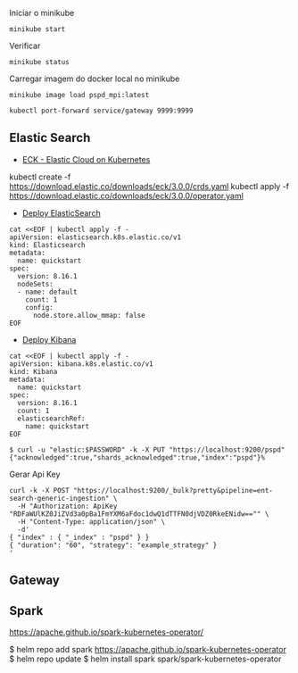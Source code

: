 
Iniciar o minikube

```
minikube start
```


Verificar

```
minikube status
```

Carregar imagem do docker local no minikube

```
minikube image load pspd_mpi:latest
```

```
kubectl port-forward service/gateway 9999:9999
```

## Elastic Search

- [ECK - Elastic Cloud on Kubernetes](https://www.elastic.co/pt/downloads/elastic-cloud-kubernetes)

kubectl create -f https://download.elastic.co/downloads/eck/3.0.0/crds.yaml
kubectl apply -f https://download.elastic.co/downloads/eck/3.0.0/operator.yaml

- [Deploy ElasticSearch](https://www.elastic.co/docs/deploy-manage/deploy/cloud-on-k8s/elasticsearch-deployment-quickstart)

```
cat <<EOF | kubectl apply -f -
apiVersion: elasticsearch.k8s.elastic.co/v1
kind: Elasticsearch
metadata:
  name: quickstart
spec:
  version: 8.16.1
  nodeSets:
  - name: default
    count: 1
    config:
      node.store.allow_mmap: false
EOF
```

- [Deploy Kibana](https://www.elastic.co/docs/deploy-manage/deploy/cloud-on-k8s/kibana-instance-quickstart)

```
cat <<EOF | kubectl apply -f -
apiVersion: kibana.k8s.elastic.co/v1
kind: Kibana
metadata:
  name: quickstart
spec:
  version: 8.16.1
  count: 1
  elasticsearchRef:
    name: quickstart
EOF
```

```
$ curl -u "elastic:$PASSWORD" -k -X PUT "https://localhost:9200/pspd"
{"acknowledged":true,"shards_acknowledged":true,"index":"pspd"}%    
```

Gerar Api Key

```
curl -k -X POST "https://localhost:9200/_bulk?pretty&pipeline=ent-search-generic-ingestion" \
  -H "Authorization: ApiKey "RDFaWUlKZ0JiZVd3a0pBa1FmYXM6aFdoc1dwQ1dTTFN0djVDZ0RkeENidw=="" \
  -H "Content-Type: application/json" \
  -d'
{ "index" : { "_index" : "pspd" } }
{ "duration": "60", "strategy": "example_strategy" }
'
```

## Gateway

## Spark

https://apache.github.io/spark-kubernetes-operator/

$ helm repo add spark https://apache.github.io/spark-kubernetes-operator
$ helm repo update
$ helm install spark spark/spark-kubernetes-operator
